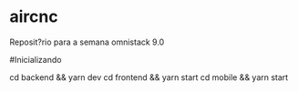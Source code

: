 # aircnc

Reposit?rio para a semana omnistack 9.0

#Inicializando

cd backend && yarn dev
cd frontend && yarn start
cd mobile && yarn start
